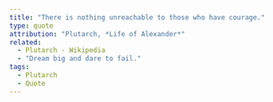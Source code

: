 ```yaml
---
title: "There is nothing unreachable to those who have courage."
type: quote
attribution: "Plutarch, *Life of Alexander*"
related:
  - Plutarch - Wikipedia
  - "Dream big and dare to fail."
tags:
  - Plutarch
  - Quote
---
```

